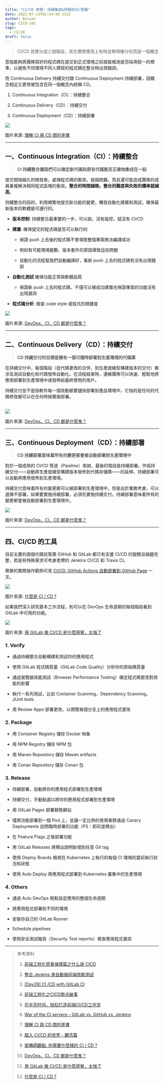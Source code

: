 ```yaml
---
title: "CI/CD 原理: 持續集成&持續交付/部署"
date: 2022-07-11T02:54:04.152Z
author: Boison
slug: CICD-101
tags:
  - CI/CD
draft: false
---
```

> CI/CD 其實分成三個階段，其在實際應用上有時並無明確分別而是一個概念

意指能夠將團隊寫好的程式碼在遞交到正式環境之前就能檢測是否採用統一的標準，以避免不同環境不同人撰寫的程式碼在整合時出現錯誤。

而 Continuous Delivery 持續交付跟 Continuous Deployment  持續部署，因概念相近又更常被包含在同一個概念內統稱 CD。

1. Continuous Integration（CI）：持續整合

2. Continuous Delivery（CD）：持續交付

3. Continuous Deployment（CD）：持續部署

![](https://camo.githubusercontent.com/906063390a1489c913320852991d2dfe363c2ea2bb39a03c3f882b7cf8b8a923/68747470733a2f2f63646e2e7468656e6577737461636b2e696f2f6d656469612f323031382f30382f39623533643166302d636f64656672657368372e706e67)

圖片來源: [理解 CI 與 CD 間的差異](https://github.com/ChaoLiou/Blog/issues/19)

---

## 一、Continuous Integration（CI）：持續整合

> **CI 持續整合讓我們可以確定新代碼和原有代碼能否正確地集成在一起**

提交間隔越久的開發者，處理程式碼的衝突，就越困難。而且還可能造成團隊的成員重複解決相同程式區塊的衝突。**整合的時間越晚，整合的難度與失敗的機率就越高**。

持續整合的目的，利用頻繁地提交新功能的變更，觸發自動化建置和測試，確保最新版本的軟體是可運行的。

* **版本控制**: 持續整合最重要的一步，可以說，沒有版控，就沒有 CI/CD

* **建置**: 確保提交的程式碼是否可以執行的

  * 保證 push 上去後的程式碼不會導致整個專案無法編譯成功

  * 例如有可能環境變數、版本套件的原因導致這些問題

  * 自動化的流程幫我們自動編譯好，看新 push 上去的程式碼有沒有出現錯誤

* **自動化測試** 確保功能正常與軟體品質

  * 保證新 push 上去的程式碼，不僅可以被成功建置也保證專案的功能沒有出現漏洞

* **程式碼分析**: 檢查 code style 或程式的穩健度


![](https://www.readfog.com/assets/18/45/983e0bb50c8065c9668f5a220042.png)

圖片來源: [DevOps、CI、CD 都是什麼鬼？](https://www.readfog.com/a/1632555420399800320)

---

## 二、Continuous Delivery（CD）：持續交付

> **CD 持續交付的目標是擁有一個可隨時部署到生產環境的代碼庫**

在持續交付中，每個階段（從代碼更改的合併，到生產就緒型構建版本的交付）都涉及測試自動化和代碼發佈自動化。在流程結束時，運維團隊可以快速、輕鬆地將應用部署到生產環境中或發佈給最終使用的用戶。

持續交付並不是指軟件每一個改動都要儘快部署到產品環境中，它指的是任何的代碼修改都可以在任何時候實施部署。

\
![](https://www.readfog.com/assets/24/a9/1abedb6fd613301439e3cc4bb6f9.png)

圖片來源: [DevOps、CI、CD 都是什麼鬼？](https://www.readfog.com/a/1632555420399800320)

---

## 三、Continuous Deployment（CD）：持續部署

> **CD 持續部署意味着所有的變更都會被自動部署到生產環境中**

對於一個成熟的 CI/CD 管道（Pipeline）來說，最後的階段是持續部署。作爲持續交付——自動將生產就緒型構建版本發佈到代碼存儲庫——的延伸，持續部署可以自動將應用發佈到生產環境。

持續交付意味着所有的變更都可以被部署到生產環境中，但是出於業務考慮，可以選擇不部署。如果要實施持續部署，必須先實施持續交付。持續部署意味着所有的變更都會被自動部署到生產環境中。


![](https://www.readfog.com/assets/57/b5/44f28391b8a432631f6f2272905b.png)

圖片來源: [DevOps、CI、CD 都是什麼鬼？](https://www.readfog.com/a/1632555420399800320)

---

## 四、CI/CD 的工具

目前主要的兩個代碼託管庫 GitHub 和 GitLab 都已有支援 CI/CD 的服務且越趨完整，若是有特殊需求可考慮老牌的 Jenkins CI/CD 和 Travis CI。

簡單的實際操作範例可見 [CI/CD: GitHub Actions 自動部署到 GitHub Page](https://boison.tw/2022/07/cicd-github-actions-ghpages/) 一文。

![](https://miro.medium.com/max/1400/1*5ID-Uw3pdCq5ImYTcaAf2g.png)

圖片來源: [什麼是 CI / CD ?](https://bear-1111.medium.com/%E4%BB%80%E9%BA%BC%E6%98%AF-ci-cd-72bd5ae571f1)

如果我們深入研究基本工作流程，則可以在 DevOps 生命週期的每個階段看到 GitLab 中可用的功能。

![](https://imgconvert.csdnimg.cn/aHR0cHM6Ly9tbWJpei5xcGljLmNuL21tYml6X3BuZy9BMUhLVlhzZkhObWJPNUsyNENybFVjb08wM2RvQTZNMmx3SWljUjlrc3VaOWliUkhjbk9pYmNTRVd1Z0c5V1ZxT2xER29nZkxkazFyc1o5U0ZxVDA0OFFZdy82NDA?x-oss-process\=image/format,png)

圖片來源: [用 GitLab 做 CI/CD 是什麼感覺，太強了](https://www.gushiciku.cn/pl/gkZr/zh-tw)

### 1. Verify

* 通過持續整合自動構建和測試你的應用程式

* 使用 GitLab 程式碼質量（GitLab Code Quality）分析你的原始碼質量

* 通過瀏覽器效能測試（Browser Performance Testing）確定程式碼更改對效能的影響

* 執行一系列測試，比如 Container Scanning，Dependency Scanning，JUnit tests

* 用 Review Apps 部署更改，以預覽每個分支上的應用程式更改

### 2. Package

* 用 Container Registry 儲存 Docker 映象

* 用 NPM Registry 儲存 NPM 包

* 用 Maven Repository 儲存 Maven artifacts

* 用 Conan Repository 儲存 Conan 包

### 3. Release

* 持續部署，自動將你的應用程式部署到生產環境

* 持續交付，手動點選以將你的應用程式部署到生產環境

* 用 GitLab Pages 部署靜態網站

* 僅將功能部署到一個 Pod 上，並讓一定比例的使用者群通過 Canary Deployments 訪問臨時部署的功能（PS：即灰度釋出）

* 在 Feature Flags 之後部署功能

* 用 GitLab Releases 將釋出說明新增到任意 Git tag

* 使用 Deploy Boards 檢視在 Kubernetes 上執行的每個 CI 環境的當前執行狀況和狀態

* 使用 Auto Deploy 將應用程式部署到 Kubernetes 叢集中的生產環境

### 4. Others

* 通過 Auto DevOps 輕鬆設定應用的整個生命週期

* 將應用程式部署到不同的環境

* 安裝你自己的 GitLab Runner

* Schedule pipelines

* 使用安全測試報告（Security Test reports）檢查應用程式漏洞

---

> 參考資料
>
>  1. [前端工程化质量保障篇之什么是 CICD](https://juejin.cn/post/7031482488027349028)
>
>  2. [整合 Jenkins 來自動做前端效能測試](https://cythilya.github.io/2020/08/27/integrating-automated-performance-testing-with-jenkins/)
>
>  3. [\[Day29\] CI /CD with GitLab CI](https://ithelp.ithome.com.tw/articles/10281578)
>
>  4. [前端工程化之CICD那点破事](https://blog.51cto.com/u_15543482/5218362)
>
>  5. [花半天时间，轻松打造前端CI/CD工作流](https://juejin.cn/post/6944878021560139783)
>
>  6. [War of the CI servers – GitLab vs. GitHub vs. Jenkins](https://www.eficode.com/blog/war-of-the-ci-servers-gitlab-vs-github-vs-jenkins)
>
>  7. [理解 CI 與 CD 間的差異](https://github.com/ChaoLiou/Blog/issues/19)
>
>  8. [踏入 CI/CD 的世界 - 觀念篇](https://ithelp.ithome.com.tw/articles/10204538)
>
>  9. [架構師觀點: 你需要什麼樣的 CI / CD ?](https://columns.chicken-house.net/2017/08/05/what-cicd-do-you-need/)
>
> 10. [DevOps、CI、CD 都是什麼鬼？](https://www.readfog.com/a/1632555420399800320)
>
> 11. [用 GitLab 做 CI/CD 是什麼感覺，太強了](https://www.gushiciku.cn/pl/gkZr/zh-tw)
>
> 12. [什麼是 CI / CD ?](https://bear-1111.medium.com/%E4%BB%80%E9%BA%BC%E6%98%AF-ci-cd-72bd5ae571f1)